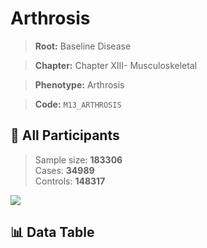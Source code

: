 # Arthrosis

> **Root:** Baseline Disease  

> **Chapter:** Chapter XIII- Musculoskeletal  

> **Phenotype:** Arthrosis  

> **Code:** `M13_ARTHROSIS`

## 🧪 All Participants  
> Sample size: **183306**  
> Cases: **34989**  
> Controls: **148317**
<img src="/Sensitive/Figures/ALL/Incidence/M13_ARTHROSIS.png"/>

## 📊 Data Table
<CsvTableMRF src="/Sensitive/Data/ALL/Incidence/COX_M13_ARTHROSIS.csv"/>

